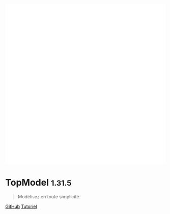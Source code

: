 ![logo](./media/IconDark.svg)

# TopModel <small>1.31.5</small>

> Modélisez en toute simplicité.

[GitHub](https://github.com/klee-contrib/topmodel)
[Tutoriel](/getting-started/00_getting_started.md)
